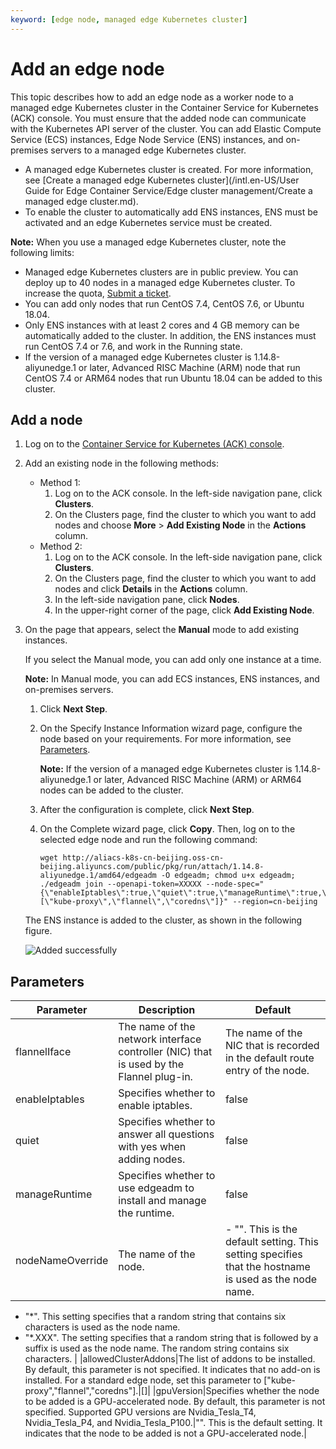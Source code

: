 ```yaml
---
keyword: [edge node, managed edge Kubernetes cluster]
---
```


# Add an edge node

This topic describes how to add an edge node as a worker node to a managed edge Kubernetes cluster in the Container Service for Kubernetes \(ACK\) console. You must ensure that the added node can communicate with the Kubernetes API server of the cluster. You can add Elastic Compute Service \(ECS\) instances, Edge Node Service \(ENS\) instances, and on-premises servers to a managed edge Kubernetes cluster.

-   A managed edge Kubernetes cluster is created. For more information, see [Create a managed edge Kubernetes cluster](/intl.en-US/User Guide for Edge Container Service/Edge cluster management/Create a managed edge cluster.md).
-   To enable the cluster to automatically add ENS instances, ENS must be activated and an edge Kubernetes service must be created.

**Note:** When you use a managed edge Kubernetes cluster, note the following limits:

-   Managed edge Kubernetes clusters are in public preview. You can deploy up to 40 nodes in a managed edge Kubernetes cluster. To increase the quota, [Submit a ticket](https://workorder-intl.console.aliyun.com/console.htm).
-   You can add only nodes that run CentOS 7.4, CentOS 7.6, or Ubuntu 18.04.
-   Only ENS instances with at least 2 cores and 4 GB memory can be automatically added to the cluster. In addition, the ENS instances must run CentOS 7.4 or 7.6, and work in the Running state.
-   If the version of a managed edge Kubernetes cluster is 1.14.8-aliyunedge.1 or later, Advanced RISC Machine \(ARM\) node that run CentOS 7.4 or ARM64 nodes that run Ubuntu 18.04 can be added to this cluster.

## Add a node

1.  Log on to the [Container Service for Kubernetes \(ACK\) console](https://cs.console.aliyun.com).

2.  Add an existing node in the following methods:

    -   Method 1:
        1.  Log on to the ACK console. In the left-side navigation pane, click **Clusters**.
        2.  On the Clusters page, find the cluster to which you want to add nodes and choose **More** \> **Add Existing Node** in the **Actions** column.
    -   Method 2:
        1.  Log on to the ACK console. In the left-side navigation pane, click **Clusters**.
        2.  On the Clusters page, find the cluster to which you want to add nodes and click **Details** in the **Actions** column.
        3.  In the left-side navigation pane, click **Nodes**.
        4.  In the upper-right corner of the page, click **Add Existing Node**.
3.  On the page that appears, select the **Manual** mode to add existing instances.

    If you select the Manual mode, you can add only one instance at a time.

    **Note:** In Manual mode, you can add ECS instances, ENS instances, and on-premises servers.

    1.  Click **Next Step**.
    2.  On the Specify Instance Information wizard page, configure the node based on your requirements. For more information, see [Parameters](#section_640_7ra_xed).

        **Note:** If the version of a managed edge Kubernetes cluster is 1.14.8-aliyunedge.1 or later, Advanced RISC Machine \(ARM\) or ARM64 nodes can be added to the cluster.

    3.  After the configuration is complete, click **Next Step**.
    4.  On the Complete wizard page, click **Copy**. Then, log on to the selected edge node and run the following command:

        ```
        wget http://aliacs-k8s-cn-beijing.oss-cn-beijing.aliyuncs.com/public/pkg/run/attach/1.14.8-aliyunedge.1/amd64/edgeadm -O edgeadm; chmod u+x edgeadm; ./edgeadm join --openapi-token=XXXXX --node-spec="{\"enableIptables\":true,\"quiet\":true,\"manageRuntime\":true,\"nodeNameOverride\":\"*.ack.edge\",\"allowedClusterAddons\":[\"kube-proxy\",\"flannel\",\"coredns\"]}" --region=cn-beijing
        ```

    The ENS instance is added to the cluster, as shown in the following figure.

    ![Added successfully](https://static-aliyun-doc.oss-accelerate.aliyuncs.com/assets/img/en-US/9883068951/p52432.png)


## Parameters

|Parameter|Description|Default|
|---------|-----------|-------|
|flannelIface|The name of the network interface controller \(NIC\) that is used by the Flannel plug-in.|The name of the NIC that is recorded in the default route entry of the node.|
|enableIptables|Specifies whether to enable iptables.|false|
|quiet|Specifies whether to answer all questions with yes when adding nodes.|false|
|manageRuntime|Specifies whether to use edgeadm to install and manage the runtime.|false|
|nodeNameOverride|The name of the node.|-   "". This is the default setting. This setting specifies that the hostname is used as the node name.
-   "\*". This setting specifies that a random string that contains six characters is used as the node name.
-   "\*.XXX". The setting specifies that a random string that is followed by a suffix is used as the node name. The random string contains six characters. |
|allowedClusterAddons|The list of addons to be installed. By default, this parameter is not specified. It indicates that no add-on is installed. For a standard edge node, set this parameter to \["kube-proxy","flannel","coredns"\].|\[\]|
|gpuVersion|Specifies whether the node to be added is a GPU-accelerated node. By default, this parameter is not specified. Supported GPU versions are Nvidia\_Tesla\_T4, Nvidia\_Tesla\_P4, and Nvidia\_Tesla\_P100.|"". This is the default setting. It indicates that the node to be added is not a GPU-accelerated node.|

